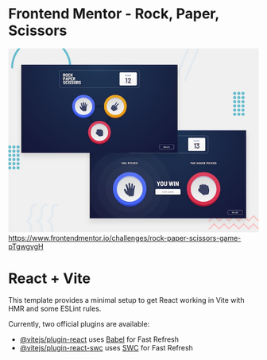 # Frontend Mentor - Rock, Paper, Scissors

![Design preview for the Rock, Paper, Scissors coding challenge](./design/desktop-preview.jpg)
https://www.frontendmentor.io/challenges/rock-paper-scissors-game-pTgwgvgH

# React + Vite

This template provides a minimal setup to get React working in Vite with HMR and some ESLint rules.

Currently, two official plugins are available:

- [@vitejs/plugin-react](https://github.com/vitejs/vite-plugin-react/blob/main/packages/plugin-react/README.md) uses [Babel](https://babeljs.io/) for Fast Refresh
- [@vitejs/plugin-react-swc](https://github.com/vitejs/vite-plugin-react-swc) uses [SWC](https://swc.rs/) for Fast Refresh
